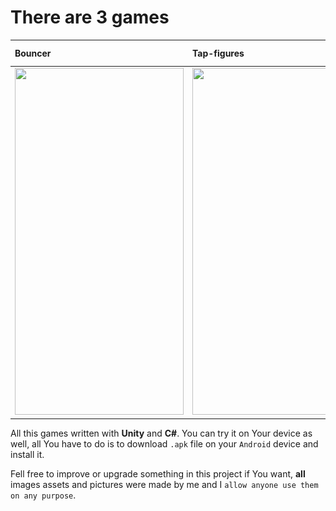 # There are 3 games
 
|Bouncer| Tap-figures| Cat's Game| 
|:--- |:---- | :---- | 
|<img src="/Demo/Bouncer.gif" width="270" height="555"/> |<img src="/Demo/Tap-figures.gif" width="270" height="555"/> | <img src="/Demo/Cat-game.gif" width="375" height="220"/> |

All this games written with **Unity** and **C#**. You can try it on Your device as well, all You have to do is to download `.apk` file on your `Android` device and install it.

Fell free to improve or upgrade something in this project if You want, **all** images assets and pictures were made by me and I `allow anyone use them on any purpose`.


